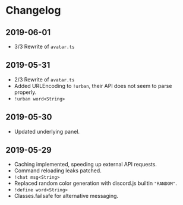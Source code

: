   
# Changelog  
  
## 2019-06-01  
  
- 3/3 Rewrite of `avatar.ts`  
  
## 2019-05-31  
  
- 2/3 Rewrite of `avatar.ts`  
- Added URLEncoding to `!urban`, their API does not seem to parse properly.  
- `!urban word<String>`  
  
## 2019-05-30  
  
- Updated underlying panel.  
  
## 2019-05-29  
  
- Caching implemented, speeding up external API requests.  
- Command reloading leaks patched.  
- `!chat msg<String>`  
- Replaced random color generation with discord.js builtin `"RANDOM"`.  
- `!define word<String>`  
- Classes.failsafe for alternative messaging.  
  